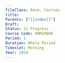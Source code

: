 ```yaml
---
fileClass: Base, Courses
title: 
Parents: ["[[index]]"]
Draft: 
Status: In Progress
Course Code: HWM20806
Period: 1
Duration: Whole Period
Timeslot: Morning
Year: 2024
---
```

